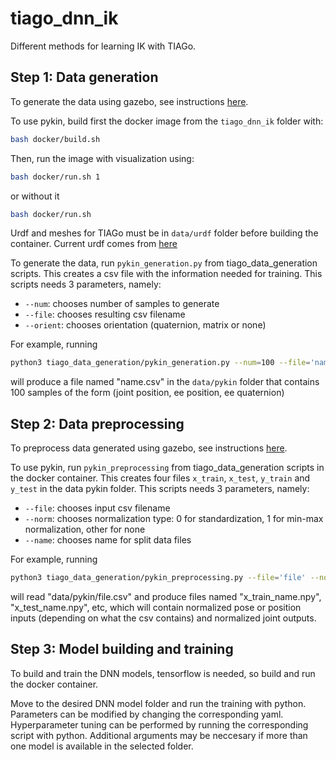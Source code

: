# tiago_dnn_ik

Different methods for learning IK with TIAGo.

## Step 1: Data generation
To generate the data using gazebo, see instructions [here](tiago_data_generation/datagen_info.md).

To use pykin, build first the docker image from the `tiago_dnn_ik` folder with:
```bash
bash docker/build.sh
```
Then, run the image with visualization using:
```bash
bash docker/run.sh 1
```
or without it
```bash
bash docker/run.sh
```
Urdf and meshes for TIAGo must be in `data/urdf` folder before building the container. Current urdf comes from [here](https://gitioc.upc.edu/rostutorials/ktmpb/-/blob/d9caa6ef59ffe14d557de47f60590e62d4cf4efa/demos/models/robots/tiago/)

To generate the data, run `pykin_generation.py` from tiago_data_generation scripts. This creates a csv file with the information needed for training.
This scripts needs 3 parameters, namely:
- `--num`: chooses number of samples to generate
- `--file`: chooses resulting csv filename
- `--orient`: chooses orientation (quaternion, matrix or none)

For example, running
```bash
python3 tiago_data_generation/pykin_generation.py --num=100 --file='name' --orient='quaternion'
```
will produce a file named "name.csv" in the `data/pykin` folder that contains 100 samples of the form (joint position, ee position, ee quaternion)

## Step 2: Data preprocessing
To preprocess data generated using gazebo, see instructions [here](tiago_data_generation/datagen_info.md).

To use pykin, run `pykin_preprocessing` from tiago_data_generation scripts in the docker container. This creates four files `x_train`, `x_test`, `y_train` and `y_test` in the data pykin folder. This scripts needs 3 parameters, namely:
- `--file`: chooses input csv filename
- `--norm`: chooses normalization type: 0 for standardization, 1 for min-max normalization, other for none
- `--name`: chooses name for split data files

For example, running
```bash
python3 tiago_data_generation/pykin_preprocessing.py --file='file' --norm=1 --name='name'
```
will read "data/pykin/file.csv" and produce files named "x_train_name.npy", "x_test_name.npy", etc, which will contain normalized pose or position inputs (depending on what the csv contains) and normalized joint outputs.

## Step 3: Model building and training
To build and train the DNN models, tensorflow is needed, so build and run the docker container. 

Move to the desired DNN model folder and run the training with python. Parameters can be modified by changing the corresponding yaml.
Hyperparameter tuning can be performed by running the corresponding script with python. Additional arguments may be neccesary if more than one model is available in the selected folder.
